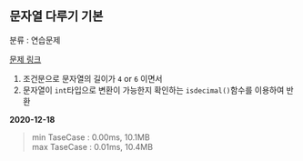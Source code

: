## 문자열 다루기 기본

분류 : 연습문제

[문제 링크](https://programmers.co.kr/learn/courses/30/lessons/12918)

1. 조건문으로 문자열의 길이가 `4` or `6` 이면서
2. 문자열이 `int`타입으로 변환이 가능한지 확인하는 `isdecimal()`함수를 이용하여 반환

**2020-12-18**

> min TaseCase : 0.00ms, 10.1MB  
> max TaseCase : 0.01ms, 10.4MB  